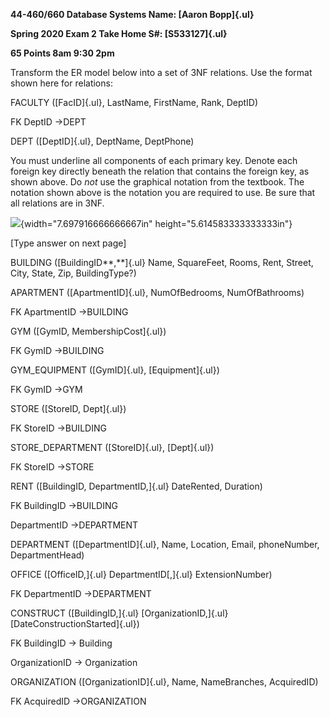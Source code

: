 **44-460/660 Database Systems Name: [Aaron Bopp]{.ul}**

**Spring 2020 Exam 2 Take Home S#: [S533127]{.ul}**

**65 Points 8am 9:30 2pm**

Transform the ER model below into a set of 3NF relations. Use the format shown here for relations:

FACULTY ([FacID]{.ul}, LastName, FirstName, Rank, DeptID)

FK DeptID ->DEPT

DEPT ([DeptID]{.ul}, DeptName, DeptPhone)

You must underline all components of each primary key. Denote each foreign key directly beneath the relation that contains the foreign key, as shown above. Do *not* use the graphical notation from the textbook. The notation shown above is the notation you are required to use. Be sure that all relations are in 3NF.

![](media/image1.png){width="7.697916666666667in" height="5.614583333333333in"}

\[Type answer on next page\]

BUILDING ([BuildingID**,**]{.ul} Name, SquareFeet, Rooms, Rent, Street, City, State, Zip, BuildingType?)

APARTMENT ([ApartmentID]{.ul}, NumOfBedrooms, NumOfBathrooms)

FK ApartmentID ->BUILDING

GYM ([GymID, MembershipCost]{.ul})

FK GymID ->BUILDING

GYM_EQUIPMENT ([GymID]{.ul}, [Equipment]{.ul})

FK GymID ->GYM

STORE ([StoreID, Dept]{.ul})

FK StoreID ->BUILDING

STORE_DEPARTMENT ([StoreID]{.ul}, [Dept]{.ul})

FK StoreID ->STORE

RENT ([BuildingID, DepartmentID,]{.ul} DateRented, Duration)

FK BuildingID ->BUILDING

DepartmentID ->DEPARTMENT

DEPARTMENT ([DepartmentID]{.ul}, Name, Location, Email, phoneNumber, DepartmentHead)

OFFICE ([OfficeID,]{.ul} DepartmentID[,]{.ul} ExtensionNumber)

FK DepartmentID ->DEPARTMENT

CONSTRUCT ([BuildingID,]{.ul} [OrganizationID,]{.ul} [DateConstructionStarted]{.ul})

FK BuildingID -> Building

OrganizationID -> Organization

ORGANIZATION ([OrganizationID]{.ul}, Name, NameBranches, AcquiredID)

FK AcquiredID ->ORGANIZATION
